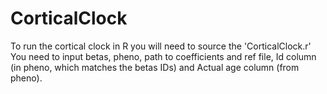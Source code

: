 # CorticalClock
To run the cortical clock in R you will need to source the 'CorticalClock.r' 
You need to input betas, pheno, path to coefficients and ref file, Id column (in pheno, which matches the betas IDs) and Actual age column (from pheno).

